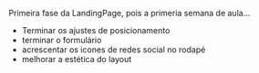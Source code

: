 Primeira fase da LandingPage, pois a primeria semana de aula... 
- Terminar os ajustes de posicionamento
- terminar o formulário
- acrescentar os icones de redes social no rodapé 
- melhorar a estética do layout